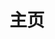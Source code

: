 ---
home: true
title: 主页
icon: home
heroImage: /logo.svg
bgImage: https://theme-hope-assets.vuejs.press/bg/6-light.svg
bgImageDark: https://theme-hope-assets.vuejs.press/bg/6-dark.svg
heroText: 天则指南
tagline: 一个关于「东方非想天则」的普通指南✨ <br> 【本站交流群 745214751】 <br> 欢迎感兴趣想了解动态，想志愿帮助建设，或提建议意见的伙伴加入


actions:
  - text: 「查看指南」
    link: /guide/
    type: primary

  - text: 「资源下载」
    link: /guide/#网盘

features:

  - title: 游戏简介
    icon: circle-info
    details: 「东方非想天则」是2009年东方Project官方游戏系列的第12.3作，一款不同于传统格斗的弹幕格斗游戏，拥有活跃稳定的玩家群体和生机勃勃的游戏环境
    link: https://thwiki.cc/%E4%B8%9C%E6%96%B9%E9%9D%9E%E6%83%B3%E5%A4%A9%E5%88%99
    
  - title: 非想天启更新器
    icon: fab fa-markdown
    details: 使用「非想天启」便捷地保持游戏更新和管理游戏配置，并一键启动游戏、TSK、Swarm
    link: /guide/FXTQ/introduce.html

  - title: 游戏资源下载+对战QQ群
    icon: rss
    details: 提供了网盘和资源群进行资源下载，欢迎加入非想天则的对战QQ群寻找玩伴进行交流~
    link: /about/#非想天则资源下载指路

  - title: 常见问题指南
    icon: search
    details: 正在持续建设更新中，看完还没有解决的疑问，欢迎私聊咨询三回（QQ 1434716883）
    link: /guide/FAQ/Play/LobbyGuide.html

  - title: 新手上路/游戏攻略
    icon: book
    details: 手把手带你零基础入门非想天则！
    link: /Beginners/BeforePlaying.html

  - title: 非想天则英文 日文Wiki
    icon: sitemap
    details: 相关站点导航
    link: /about#相关站点导航

  - title: 游戏社区
    icon: comment-dots
    details: 「东方非想天则」拥有紧密的玩家群体和社区，氛围和谐，欢迎加入我们~
    link: /about#寻找玩伴————QQ群

  - title: Mod与工具介绍
    icon: ellipsis
    details: 游戏性MOD，或功能使用的插件及工具介绍
    link: /guide/mods/WhatsMod.html

copyright: false
footer: MIT Licensed | Copyright © 2023 ChocoFleece
---